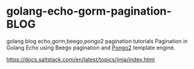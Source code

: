 # golang-echo-gorm-pagination-BLOG
golang blog echo,gorm,beego,pongo2 pagination tutorials 
Pagination in Golang Echo using Beego pagination and [Pongo2](https://github.com/flosch/pongo2) template engine.



https://docs.saltstack.com/en/latest/topics/jinja/index.html
